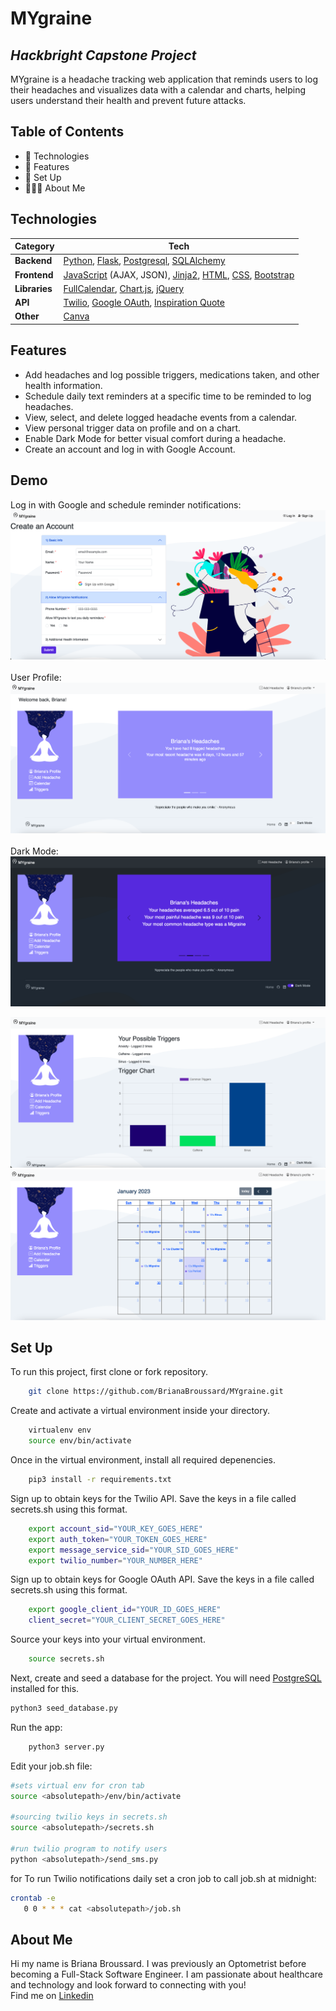 # MYgraine

## _Hackbright Capstone Project_

MYgraine is a headache tracking web application that reminds users to log their headaches and visualizes data with a calendar and charts, helping users understand their health and prevent future attacks.

## Table of Contents

- 🤖 Technologies
- 🌟 Features
- 📖 Set Up
- 🙋🏻‍♀️ About Me



## Technologies
Category | Tech
--- | --- 
**Backend** | [Python], [Flask], [Postgresql], [SQLAlchemy]
**Frontend** | [JavaScript] (AJAX, JSON), [Jinja2], [HTML], [CSS], [Bootstrap] 
**Libraries** | [FullCalendar], [Chart.js], [jQuery]
**API** | [Twilio], [Google OAuth], [Inspiration Quote]
**Other** | [Canva]

## Features
- Add headaches and log possible triggers, medications taken, and other health information.
- Schedule daily text reminders at a specific time to be reminded to log headaches.
- View, select, and delete logged headache events from a calendar.
- View personal trigger data on profile and on a chart.
- Enable Dark Mode for better visual comfort during a headache.
- Create an account and log in with Google Account.

## Demo

Log in with Google and schedule reminder notifications:
![account](static/img/README_img/CreateAccount.png "Create Account page")
<br><br>
User Profile:
![profile](static/img/README_img/UserProfile.png "User Profile")
<br><br>
Dark Mode:
![dark mode](static/img/README_img/DarkMode.png "Dark Mode")

![triggers](static/img/README_img/Triggers.png "Triggers")
![calendar](static/img/README_img/Calendar.png "Calendar")

## Set Up

To run this project, first clone or fork repository.

```bash
    git clone https://github.com/BrianaBroussard/MYgraine.git

```

Create and activate a virtual environment inside your directory.

```bash
    virtualenv env
    source env/bin/activate

```

Once in the virtual environment, install all required depenencies.

```bash
    pip3 install -r requirements.txt

```

Sign up to obtain keys for the Twilio API.
Save the keys in a file called secrets.sh using this format.

```bash
    export account_sid="YOUR_KEY_GOES_HERE"
    export auth_token="YOUR_TOKEN_GOES_HERE"
    export message_service_sid="YOUR_SID_GOES_HERE"
    export twilio_number="YOUR_NUMBER_HERE"

```

Sign up to obtain keys for Google OAuth API.
Save the keys in a file called secrets.sh using this format.

```bash
    export google_client_id="YOUR_ID_GOES_HERE"
    client_secret="YOUR_CLIENT_SECRET_GOES_HERE"

```

Source your keys into your virtual environment.

```bash
    source secrets.sh

```

Next, create and seed a database for the project. You will need [PostgreSQL] installed for this.
```sh
python3 seed_database.py
```

Run the app:

```bash
    python3 server.py
```

Edit your job.sh file:

```bash
#sets virtual env for cron tab
source <absolutepath>/env/bin/activate

#sourcing twilio keys in secrets.sh
source <absolutepath>/secrets.sh

#run twilio program to notify users
python <absolutepath>/send_sms.py
```

 for To run Twilio notifications daily set a cron job to call job.sh at midnight:

```bash
crontab -e 
   0 0 * * * cat <absolutepath>/job.sh 
```

## About Me

Hi my name is Briana Broussard. I was previously an Optometrist before becoming a Full-Stack Software Engineer. I am passionate about healthcare and technology and look forward to connecting with you!
<br>
Find me on [Linkedin]



[Python]: <https://www.python.org/>
[Flask]: <https://flask.palletsprojects.com/en/2.1.x/>
[Postgresql]: <https://www.postgresql.org/>
[SQLAlchemy]: <https://www.sqlalchemy.org/>
[JavaScript]: <https://developer.mozilla.org/en-US/docs/Web/JavaScript>
[HTML]: <https://developer.mozilla.org/en-US/docs/Web/HTML>
[CSS]: <https://developer.mozilla.org/en-US/docs/Web/CSS>
[Bootstrap]: <https://getbootstrap.com/>
[jQuery]: <http://jquery.com>
[Google OAuth]: <https://developers.google.com/identity/protocols/oauth2>
[Jinja2]: <https://jinja.palletsprojects.com/en/3.1.x/>
[Canva]: <https://www.canva.com/>
[PostgreSQL]: <https://www.postgresql.org/>
[FullCalendar]: <https://fullcalendar.io/docs>
[Chart.js]: <https://www.chartjs.org/docs/latest/>
[Twilio]: <https://www.twilio.com/docs>
[Inspiration Quote]: <https://api.goprogram.ai/inspiration/docs/>
[Linkedin]: <https://www.linkedin.com/in/brianabroussard/>